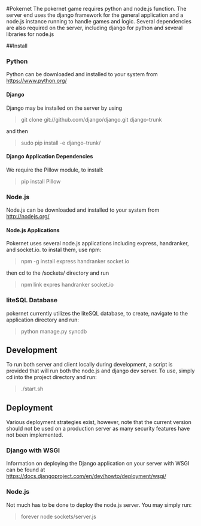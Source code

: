 #Pokernet
The pokernet game requires python and node.js function. The server end uses the django framework for the general application and a node.js instance running to handle games and logic.
Several dependencies are also required on the server, including django for python and several libraries for node.js

##Install

### Python
Python can be downloaded and installed to your system from https://www.python.org/

#### Django
Django may be installed on the server by using
>git clone git://github.com/django/django.git django-trunk

and then

>sudo pip install -e django-trunk/

#### Django Application Dependencies
We require the Pillow module, to install:
> pip install Pillow


### Node.js
Node.js can be downloaded and installed to your system from  http://nodejs.org/

#### Node.js Applications
Pokernet uses several node.js applications including express, handranker, and socket.io. to instal them, use npm:
>npm -g install express handranker socket.io

then cd to the /sockets/ directory and run 

>npm link expres handranker socket.io

### liteSQL Database
pokernet currently utilizes the liteSQL database, to create, navigate to the application directory and run:
>python manage.py syncdb

## Development
To run both server and client locally during development, a script is provided that will run both the node.js and django dev server. To use, simply cd into the project directory and run:
> ./start.sh

## Deployment
Various deployment strategies exist, however, note that the current version should not be used on a production server as many security features have not been implemented.

### Django with WSGI
Information on deploying the Django application on your server with WSGI can be found at https://docs.djangoproject.com/en/dev/howto/deployment/wsgi/

### Node.js
Not much has to be done to deploy the node.js server. You may simply run:
>forever node sockets/server.js

